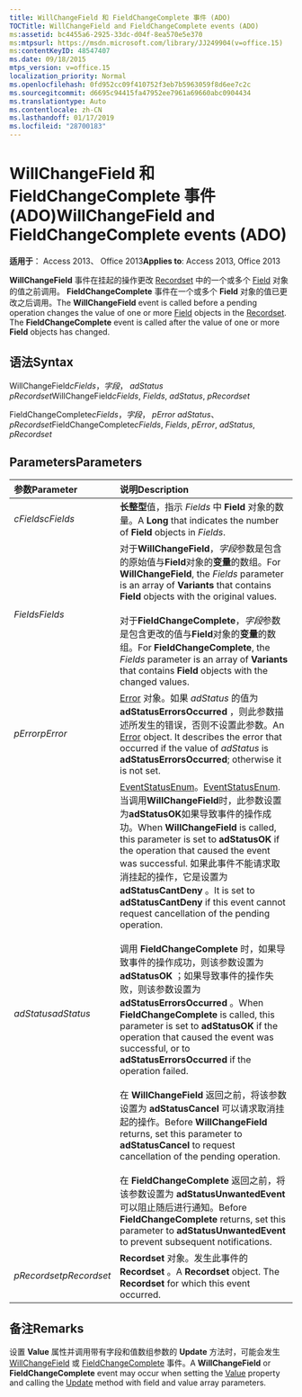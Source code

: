 ```yaml
---
title: WillChangeField 和 FieldChangeComplete 事件 (ADO)
TOCTitle: WillChangeField and FieldChangeComplete events (ADO)
ms:assetid: bc4455a6-2925-33dc-d04f-8ea570e5e370
ms:mtpsurl: https://msdn.microsoft.com/library/JJ249904(v=office.15)
ms:contentKeyID: 48547407
ms.date: 09/18/2015
mtps_version: v=office.15
localization_priority: Normal
ms.openlocfilehash: 0fd952cc09f410752f3eb7b5963059f8d6ee7c2c
ms.sourcegitcommit: d6695c94415fa47952ee7961a69660abc0904434
ms.translationtype: Auto
ms.contentlocale: zh-CN
ms.lasthandoff: 01/17/2019
ms.locfileid: "28700183"
---
```

# <a name="willchangefield-and-fieldchangecomplete-events-ado"></a><span data-ttu-id="fa6e6-102">WillChangeField 和 FieldChangeComplete 事件 (ADO)</span><span class="sxs-lookup"><span data-stu-id="fa6e6-102">WillChangeField and FieldChangeComplete events (ADO)</span></span>

<span data-ttu-id="fa6e6-103">**适用于**： Access 2013、 Office 2013</span><span class="sxs-lookup"><span data-stu-id="fa6e6-103">**Applies to**: Access 2013, Office 2013</span></span>

<span data-ttu-id="fa6e6-p101">**WillChangeField** 事件在挂起的操作更改 [Recordset](field-object-ado.md) 中的一个或多个 [Field](recordset-object-ado.md) 对象的值之前调用。 **FieldChangeComplete** 事件在一个或多个 **Field** 对象的值已更改之后调用。</span><span class="sxs-lookup"><span data-stu-id="fa6e6-p101">The **WillChangeField** event is called before a pending operation changes the value of one or more [Field](field-object-ado.md) objects in the [Recordset](recordset-object-ado.md). The **FieldChangeComplete** event is called after the value of one or more **Field** objects has changed.</span></span>

## <a name="syntax"></a><span data-ttu-id="fa6e6-106">语法</span><span class="sxs-lookup"><span data-stu-id="fa6e6-106">Syntax</span></span>

<span data-ttu-id="fa6e6-107">WillChangeField*cFields*，*字段*， *adStatus* *pRecordset*</span><span class="sxs-lookup"><span data-stu-id="fa6e6-107">WillChangeField*cFields*, *Fields*, *adStatus*, *pRecordset*</span></span>

<span data-ttu-id="fa6e6-108">FieldChangeComplete*cFields*，*字段*， *pError* *adStatus*、 *pRecordset*</span><span class="sxs-lookup"><span data-stu-id="fa6e6-108">FieldChangeComplete*cFields*, *Fields*, *pError*, *adStatus*, *pRecordset*</span></span>

## <a name="parameters"></a><span data-ttu-id="fa6e6-109">Parameters</span><span class="sxs-lookup"><span data-stu-id="fa6e6-109">Parameters</span></span>

|<span data-ttu-id="fa6e6-110">参数</span><span class="sxs-lookup"><span data-stu-id="fa6e6-110">Parameter</span></span>|<span data-ttu-id="fa6e6-111">说明</span><span class="sxs-lookup"><span data-stu-id="fa6e6-111">Description</span></span>|
|:--------|:----------|
|<span data-ttu-id="fa6e6-112">*cFields*</span><span class="sxs-lookup"><span data-stu-id="fa6e6-112">*cFields*</span></span> |<span data-ttu-id="fa6e6-113">**长整型**值，指示 *Fields* 中 **Field** 对象的数量。</span><span class="sxs-lookup"><span data-stu-id="fa6e6-113">A **Long** that indicates the number of **Field** objects in *Fields*.</span></span>|
|<span data-ttu-id="fa6e6-114">*Fields*</span><span class="sxs-lookup"><span data-stu-id="fa6e6-114">*Fields*</span></span> |<span data-ttu-id="fa6e6-115">对于**WillChangeField**，*字段*参数是包含的原始值与**Field**对象的**变量**的数组。</span><span class="sxs-lookup"><span data-stu-id="fa6e6-115">For **WillChangeField**, the *Fields* parameter is an array of **Variants** that contains **Field** objects with the original values.</span></span> <br/><br/><span data-ttu-id="fa6e6-116">对于**FieldChangeComplete**，*字段*参数是包含更改的值与**Field**对象的**变量**的数组。</span><span class="sxs-lookup"><span data-stu-id="fa6e6-116">For **FieldChangeComplete**, the *Fields* parameter is an array of **Variants** that contains **Field** objects with the changed values.</span></span>|
|<span data-ttu-id="fa6e6-117">*pError*</span><span class="sxs-lookup"><span data-stu-id="fa6e6-117">*pError*</span></span> |<span data-ttu-id="fa6e6-p102">[Error](error-object-ado.md) 对象。如果 *adStatus* 的值为 **adStatusErrorsOccurred** ，则此参数描述所发生的错误，否则不设置此参数。</span><span class="sxs-lookup"><span data-stu-id="fa6e6-p102">An [Error](error-object-ado.md) object. It describes the error that occurred if the value of *adStatus* is **adStatusErrorsOccurred**; otherwise it is not set.</span></span>|
|<span data-ttu-id="fa6e6-120">*adStatus*</span><span class="sxs-lookup"><span data-stu-id="fa6e6-120">*adStatus*</span></span> |<span data-ttu-id="fa6e6-121">[EventStatusEnum](eventstatusenum.md)。</span><span class="sxs-lookup"><span data-stu-id="fa6e6-121">[EventStatusEnum](eventstatusenum.md).</span></span> <span data-ttu-id="fa6e6-122">当调用**WillChangeField**时，此参数设置为**adStatusOK**如果导致事件的操作成功。</span><span class="sxs-lookup"><span data-stu-id="fa6e6-122">When **WillChangeField** is called, this parameter is set to **adStatusOK** if the operation that caused the event was successful.</span></span> <span data-ttu-id="fa6e6-123">如果此事件不能请求取消挂起的操作，它是设置为**adStatusCantDeny** 。</span><span class="sxs-lookup"><span data-stu-id="fa6e6-123">It is set to **adStatusCantDeny** if this event cannot request cancellation of the pending operation.</span></span> <br/><br/><span data-ttu-id="fa6e6-124">调用 **FieldChangeComplete** 时，如果导致事件的操作成功，则该参数设置为 **adStatusOK** ；如果导致事件的操作失败，则该参数设置为 **adStatusErrorsOccurred** 。</span><span class="sxs-lookup"><span data-stu-id="fa6e6-124">When **FieldChangeComplete** is called, this parameter is set to **adStatusOK** if the operation that caused the event was successful, or to **adStatusErrorsOccurred** if the operation failed.</span></span> <br/><br/><span data-ttu-id="fa6e6-125">在 **WillChangeField** 返回之前，将该参数设置为 **adStatusCancel** 可以请求取消挂起的操作。</span><span class="sxs-lookup"><span data-stu-id="fa6e6-125">Before **WillChangeField** returns, set this parameter to **adStatusCancel** to request cancellation of the pending operation.</span></span> <br/><br/><span data-ttu-id="fa6e6-126">在 **FieldChangeComplete** 返回之前，将该参数设置为 **adStatusUnwantedEvent** 可以阻止随后进行通知。</span><span class="sxs-lookup"><span data-stu-id="fa6e6-126">Before **FieldChangeComplete** returns, set this parameter to **adStatusUnwantedEvent** to prevent subsequent notifications.</span></span>|
|<span data-ttu-id="fa6e6-127">*pRecordset*</span><span class="sxs-lookup"><span data-stu-id="fa6e6-127">*pRecordset*</span></span> |<span data-ttu-id="fa6e6-p104">**Recordset** 对象。发生此事件的 **Recordset** 。</span><span class="sxs-lookup"><span data-stu-id="fa6e6-p104">A **Recordset** object. The **Recordset** for which this event occurred.</span></span>|

## <a name="remarks"></a><span data-ttu-id="fa6e6-130">备注</span><span class="sxs-lookup"><span data-stu-id="fa6e6-130">Remarks</span></span>

<span data-ttu-id="fa6e6-131">设置 **Value** 属性并调用带有字段和值数组参数的 **Update** 方法时，可能会发生 [WillChangeField](value-property-ado.md) 或 [FieldChangeComplete](update-method-ado.md) 事件。</span><span class="sxs-lookup"><span data-stu-id="fa6e6-131">A **WillChangeField** or **FieldChangeComplete** event may occur when setting the [Value](value-property-ado.md) property and calling the [Update](update-method-ado.md) method with field and value array parameters.</span></span>

